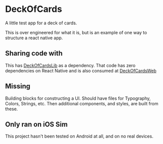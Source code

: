 # DeckOfCards

A little test app for a deck of cards.

This is over engineered for what it is, but is an example of one way to structure a react native app.

## Sharing code with

This has [DeckOfCardsLib](https://github.com/cdeusenberry/DeckOfCardsLib) as a dependency. That code has zero dependencies on React Native and is also consumed at [DeckOfCardsWeb](https://github.com/cdeusenberry/DeckOfCardsWeb)

## Missing

Building blocks for constructing a UI. Should have files for Typography, Colors, Strings, etc. Then additional components, and styles, are built from these.

## Only ran on iOS Sim

This project hasn't been tested on Android at all, and on no real devices.
